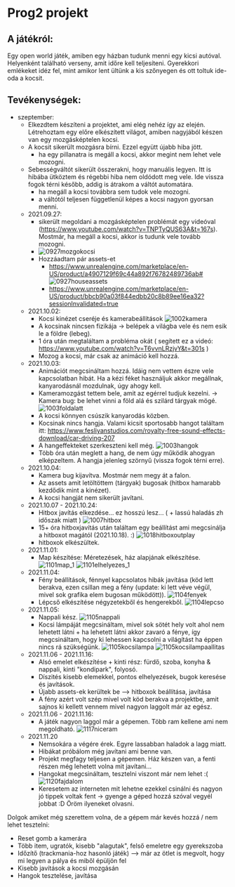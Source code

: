 # Prog2 projekt
## A játékról:
Egy open world játék, amiben egy házban tudunk menni egy kicsi autóval. Helyenként található verseny, amit időre kell teljesíteni. Gyerekkori emlékeket idéz fel, mint amikor lent ültünk a kis szőnyegen és ott toltuk ide-oda a kocsit.

## Tevékenységek:
* szeptember:
    * Elkezdtem készíteni a projektet, ami elég nehéz így az elején. Létrehoztam egy előre elkészített világot, amiben nagyjából készen van egy mozgásképtelen kocsi.
    * A kocsit sikerült mozgásra bírni. Ezzel együtt újabb hiba jött.
        * ha egy pillanatra is megáll a kocsi, akkor megint nem lehet vele mozogni.
    * Sebességváltót sikerült összerakni, hogy manuális legyen. Itt is hibába ütköztem és régebbi hiba nem oldódott meg vele. Ide vissza fogok térni később, addig is átrakom a váltót automatára.
        * ha megáll a kocsi továbbra sem tudok vele mozogni.
        * a váltótól teljesen függetlenül képes a kocsi nagyon gyorsan menni.
    * 2021.09.27:
        * sikerült megoldani a mozgásképtelen problémát egy videóval (https://www.youtube.com/watch?v=TNPTyQUS63A&t=167s). Mostmár, ha megáll a kocsi, akkor is tudunk vele tovább mozogni.
        * ![0927mozgokocsi](https://user-images.githubusercontent.com/71563655/134878946-09a86e6c-41c2-4e75-bd1f-41e4f3c3cfc6.png)
        * Hozzáadtam pár assets-et
            * https://www.unrealengine.com/marketplace/en-US/product/a4907129f69c44a892f76782489736ab#
            ![0927houseassets](https://user-images.githubusercontent.com/71563655/134886117-fcd69fc9-8c3b-4bc5-93bd-02e9a6f9ca4c.png)
            * https://www.unrealengine.com/marketplace/en-US/product/bbcb90a03f844edbb20c8b89ee16ea32?sessionInvalidated=true
    * 2021.10.02:
        * Kocsi kinézet cseréje és kamerabeállítások
        ![1002kamera](https://user-images.githubusercontent.com/71563655/135724911-d813830b-1614-47fe-9c19-33fd7d851246.png)
        * A kocsinak nincsen fizikája -> belépek a világba vele és nem esik le a földre (lebeg).
        * 1 óra után megtaláltam a probléma okát ( segített ez a videó: https://www.youtube.com/watch?v=T6vvnLRzjvY&t=301s )
        * Mozog a kocsi, már csak az animáció kell hozzá.
    * 2021.10.03:
        * Animációt megcsináltam hozzá. Idáig nem vettem észre vele kapcsolatban hibát. Ha a kézi féket használjuk akkor megállnak, kanyarodásnál mozdulnak, úgy ahogy kell.
        * Kameramozgást tettem bele, amit az egérrel tudjuk kezelni. -> Kamera bug: be lehet vinni a föld alá és szilárd tárgyak mögé.
        ![1003foldalatt](https://user-images.githubusercontent.com/71563655/135762745-da501ea0-f870-492c-8736-a2fda1c4df94.png)
        * A kocsi könnyen csúszik kanyarodás közben.
        * Kocsinak nincs hangja. Valami kicsit sportosabb hangot találtam itt: https://www.fesliyanstudios.com/royalty-free-sound-effects-download/car-driving-207
        * A hangeffekteket szerkeszteni kell még.
        ![1003hangok](https://user-images.githubusercontent.com/71563655/135768269-fc1ba828-b8ee-43b6-afd1-940ff04a3e73.png)
        * Több óra után meglett a hang, de nem úgy működik ahogyan elképzeltem. A hangja jelenleg szörnyű (vissza fogok térni erre).
    * 2021.10.04:
        * Kamera bug kijavítva. Mostmár nem megy át a falon.
        * Az assets amit letöltöttem (tárgyak) bugosak (hitbox hamarabb kezdődik mint a kinézet).
        * A kocsi hangját nem sikerült javítani.
    * 2021.10.07 - 2021.10.24:
        * Hitbox javítás elkezdése... ez hosszú lesz... ( + lassú haladás zh időszak miatt )
        ![1007hitbox](https://user-images.githubusercontent.com/71563655/136452710-f45f4765-32de-4bef-bb8d-94ae80a8b3d6.png)
        * 15+ óra hitboxjavítás után találtam egy beállítást ami megcsinálja a hitboxot magától (2021.10.18). :)
        ![1018hitboxoutplay](https://user-images.githubusercontent.com/71563655/137687403-749c6c6c-c038-47e7-8e23-de0a3bb03ecb.png)
        * hitboxok elkészültek.
    * 2021.11.01:
        *  Map készítése: Méretezések, ház alapjának elkészítése.
        ![1101map_1](https://user-images.githubusercontent.com/71563655/139710007-6384de7a-2d5b-42f8-beee-9dc5208e2a04.png)
        ![1101elhelyezes_1](https://user-images.githubusercontent.com/71563655/139720065-6b8b46fc-2477-423f-b236-836f04b83c01.png)
    * 2021.11.04:
        * Fény beállítások, fénnyel kapcsolatos hibák javítása (köd lett berakva, ezen csillan meg a fény (update: ki lett véve végül, mivel sok grafika elem bugosan működött)).
        ![1104fenyek](https://user-images.githubusercontent.com/71563655/140419515-2f7574b0-151e-485f-a96d-58715c1a258f.png)
        * Lépcső elkészítése négyzetekből és hengerekből.
        ![1104lepcso](https://user-images.githubusercontent.com/71563655/140577103-3f6c157c-3295-429d-b3df-88dd79c366dc.png)
    * 2021.11.05:
        * Nappali kész.
        ![1105nappali](https://user-images.githubusercontent.com/71563655/140576388-f8cddc1a-9823-4bba-a329-9f3399086783.png)
        * Kocsi lámpáját megcsináltam, mivel sok sötét hely volt ahol nem lehetett látni + ha lehetett látni akkor zavaró a fénye, így megcsináltam, hogy ki lehessen kapcsolni a világítást ha éppen nincs rá szükségünk.
        ![1105kocsilampa](https://user-images.githubusercontent.com/71563655/140579118-4e90be31-fd7f-4447-8d47-eb6c0cc1d9b7.png)
        ![1105kocsilampaallitas](https://user-images.githubusercontent.com/71563655/140579045-ca17f2de-d5cd-4c70-b5ee-87a3cb075fec.png)
    * 2021.11.06 - 2021.11.16:
        * Alsó emelet elkészítése + kinti rész: fürdő, szoba, konyha & nappali, kinti "kondipark", folyosó.
        * Díszités kisebb elemekkel, pontos elhelyezések, bugok keresése és javítások.
        * Újabb assets-ek kerültek be --> hitboxok beállítása, javítása
        * A fény azért volt szép mivel volt köd berakva a projektbe, amit sajnos ki kellett vennem mivel nagyon laggolt már az egész.
    * 2021.11.06 - 2021.11.16:
        * A játék nagyon laggol már a gépemen. Több ram kellene ami nem megoldható.
        ![1117niceram](https://user-images.githubusercontent.com/71563655/142500125-e733cbe5-c4de-4236-9be6-4820a9b272b9.png)
    * 2021.11.20
        * Nemsokára a végére érek. Egyre lassabban haladok a lagg miatt.
        * Hibákat próbálom még javítani ami benne van.
        * Projekt megfagy teljesen a gépemen. Ház készen van, a fenti részen még lehetett volna mit javítani...
        * Hangokat megcsináltam, tesztelni viszont már nem lehet :(
        ![1120fajdalom](https://user-images.githubusercontent.com/71563655/142732619-6648c7ec-1c42-4181-b6dd-6cab32cbaf7d.png)
        * Keresetem az interneten mit lehetne ezekkel csinálni és nagyon jó tippek voltak fent -> gyenge a géped hozzá szóval vegyél jobbat :D Öröm ilyeneket olvasni.

Dolgok amiket még szerettem volna, de a gépem már kevés hozzá / nem lehet tesztelni:
* Reset gomb a kamerára
* Több item, ugratók, kisebb "alagutak", felső emeletre egy gyerekszoba
* Időzítő (trackmania-hoz hasonló játék) --> már az ötlet is megvolt, hogy mi legyen a pálya és miből épüljön fel
* Kisebb javítások a kocsi mozgásán
* Hangok tesztelése, javítása

